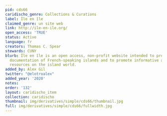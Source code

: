 ```yaml
---
pid: cds66
caridischo_genre: Collections & Curations
label: Île en île
claimed_genre: un site web
link: http://ile-en-ile.org/
open_access: 'TRUE'
status: Active
language: fr
creators: Thomas C. Spear
stewards: CUNY
blurb: Île en île is an open access, non-profit website intended to provide a rich
  documentation of French-speaking islands and to promote informative and non-commercial
  resources on the island world.
added_by: Alex Gil
twitter: "@elotroalex"
added_year: '2020'
notes:
order: '132'
layout: caridischo_item
collection: caridischo
thumbnail: img/derivatives/simple/cds66/thumbnail.jpg
full: img/derivatives/simple/cds66/fullwidth.jpg
---
```


